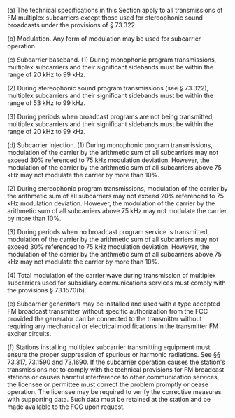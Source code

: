 (a) The technical specifications in this Section apply to all transmissions of FM multiplex subcarriers except those used for stereophonic sound broadcasts under the provisions of § 73.322.

(b) Modulation. Any form of modulation may be used for subcarrier operation.

(c) Subcarrier baseband. (1) During monophonic program transmissions, multiplex subcarriers and their significant sidebands must be within the range of 20 kHz to 99 kHz.

(2) During stereophonic sound program transmissions (see § 73.322), multiplex subcarriers and their significant sidebands must be within the range of 53 kHz to 99 kHz.

(3) During periods when broadcast programs are not being transmitted, multiplex subcarriers and their significant sidebands must be within the range of 20 kHz to 99 kHz.

(d) Subcarrier injection. (1) During monophonic program transmissions, modulation of the carrier by the arithmetic sum of all subcarriers may not exceed 30% referenced to 75 kHz modulation deviation. However, the modulation of the carrier by the arithmetic sum of all subcarriers above 75 kHz may not modulate the carrier by more than 10%.

(2) During stereophonic program transmissions, modulation of the carrier by the arithmetic sum of all subcarriers may not exceed 20% referenced to 75 kHz modulation deviation. However, the modulation of the carrier by the arithmetic sum of all subcarriers above 75 kHz may not modulate the carrier by more than 10%.

(3) During periods when no broadcast program service is transmitted, modulation of the carrier by the arithmetic sum of all subcarriers may not exceed 30% referenced to 75 kHz modulation deviation. However, the modulation of the carrier by the arithmetic sum of all subcarriers above 75 kHz may not modulate the carrier by more than 10%.

(4) Total modulation of the carrier wave during transmission of multiplex subcarriers used for subsidiary communications services must comply with the provisions § 73.1570(b).

(e) Subcarrier generators may be installed and used with a type accepted FM broadcast transmitter without specific authorization from the FCC provided the generator can be connected to the transmitter without requiring any mechanical or electrical modifications in the transmitter FM exciter circuits.

(f) Stations installing multiplex subcarrier transmitting equipment must ensure the proper suppression of spurious or harmonic radiations. See §§ 73.317, 73.1590 and 73.1690. If the subcarrier operation causes the station's transmissions not to comply with the technical provisions for FM broadcast stations or causes harmful interference to other communication services, the licensee or permittee must correct the problem promptly or cease operation. The licensee may be required to verify the corrective measures with supporting data. Such data must be retained at the station and be made available to the FCC upon request.

